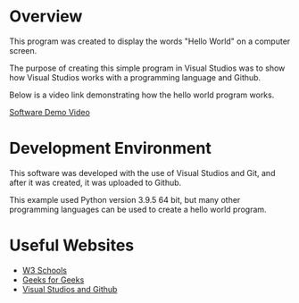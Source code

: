 # Overview

This program was created to display the words "Hello World" on a computer screen.

The purpose of creating this simple program in Visual Studios was to show how Visual Studios works with a programming language and Github.

Below is a video link demonstrating how the hello world program works.

[Software Demo Video](https://youtu.be/imamC8AHAPU)

# Development Environment

This software was developed with the use of Visual Studios and Git, and after it was created, it was uploaded to Github. 

This example used Python version 3.9.5 64 bit, but many other programming languages can be used to create a hello world program.

# Useful Websites

* [W3 Schools](https://www.w3schools.com/python/default.asp)
* [Geeks for Geeks](https://www.geeksforgeeks.org/python-programming-language/)
* [Visual Studios and Github](https://code.visualstudio.com/docs/editor/github)
  